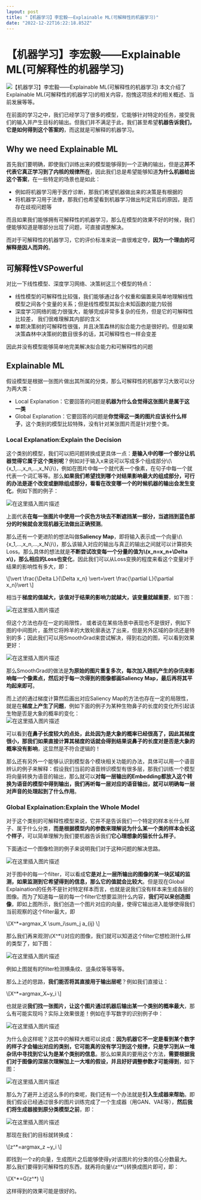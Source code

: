 ```yaml
---
layout: post
title: "【机器学习】李宏毅——Explainable ML(可解释性的机器学习)"
date: "2022-12-22T16:22:18.852Z"
---
```

【机器学习】李宏毅——Explainable ML(可解释性的机器学习)
====================================

![【机器学习】李宏毅——Explainable ML(可解释性的机器学习)](https://img2023.cnblogs.com/blog/2966067/202212/2966067-20221222191937327-194170988.png) 本文介绍了Explainable ML(可解释性的机器学习)的相关内容，抱愧这项技术的相关概述、当前发展等等。

在前面的学习之中，我们已经学习了很多的模型，它能够针对特定的任务，接受我们的输入并产生目标的输出。但我们并不满足于此，我们甚至希望**机器告诉我们，它是如何得到这个答案的**，而这就是可解释的机器学习。

Why we need Explainable ML
--------------------------

首先我们要明确，即使我们训练出来的模型能够得到一个正确的输出，但是这**并不代表它真正学习到了内核的规律所在**，因此我们总是希望能够知道**为什么机器给出这个答案**，在一些特定的场景也是如此：

*   例如将机器学习用于医疗诊断，那我们希望机器做出来的决策是有根据的
*   将机器学习用于法律，那我们也希望看到机器学习做出判定背后的原因，是否存在歧视问题等

而且如果我们能够拥有可解释性的机器学习，那么在模型的效果不好的时候，我们便能够知道是哪部分出现了问题，可直接调整解决。

而对于可解释性的机器学习，它的评价标准来说一直很难定夺，**因为一个理由的可解释是因人而异的**。

可解释性VSPowerful
--------------

对比一下线性模型、深度学习网络、决策树这三个模型的特点：

*   线性模型的可解释性比较强，我们能够通过各个权重和偏置来简单地理解线性模型之间各个变量的关系；但是线性模型其拟合未知函数的能力较弱
*   深度学习网络的能力很强大，能够完成非常多复杂的任务，但是它的可解释性比较差， 我们很难理解其内部的含义
*   单颗决策树的可解释性很强，并且决策森林的拟合能力也是很好的。但是如果决策森林中决策树的数目很多的话，其可解释性也一样会变差

因此并没有模型能够简单地完美解决拟合能力和可解释性的问题

Explainable ML
--------------

假设模型是根据一张图片做出其所属的分类，那么可解释性的机器学习大致可以分为两大类：

*   Local Explanation：它要回答的问题是**机器为什么会觉得这张图片是属于这一类**
*   Global Explanation：它要回答的问题是**你觉得这一类的图片应该长什么样子**，这个类别的模型比较特殊，没有针对某张图片而是针对整个类。

### Local Explanation:Explain the Decision

这个类别的模型，我们可以把问题转换成更具体一点：**是输入中的哪一个部分让机器觉得它属于这个类别呢**？例如对于输入x来说可以写成多个组成部分\\(\\{x\_1,...,x\_n,...,x\_N\\}\\)，例如在图片中每一个就代表一个像素，在句子中每一个就代表一个词汇等等。那么**如果我们希望找到哪个对结果影响最大的组成部分，可行的办法是逐个改变或删除组成部分，看看在改变哪一个的时候机器的输出会发生变化**，例如下图的例子：

![在这里插入图片描述](https://img-blog.csdnimg.cn/0686d9e06d324b53a1b2a08fa89b6c67.png#pic_center)

上面代表**在每一张图片中使用一个灰色方块去不断遮挡某一部分，当遮挡到蓝色部分的时候就会发现机器无法做出正确预测**。

那么还有一个更进阶的想法叫做**Saliency Map**，即将输入表示成一个向量\\(\\{x\_1,...,x\_n,...,x\_N\\}\\)，那么该输入对应的输出与真正的输出之间就可以计算损失Loss。那么具体的想法就是**不断尝试改变每一个分量的值为\\(x\_n=x\_n+\\Delta x\\)，那么相应的Loss也变化**，因此我们可以从Loss变换的程度来看这个变量对于结果的影响性有多大，即：

\\\[\\vert \\frac{\\Delta L}{\\Delta x\_n} \\vert=\\vert \\frac{\\partial L}{\\partial x\_n}\\vert \\\]

相当于**梯度的值越大，该值对于结果的影响力就越大，该变量就越重要**，如下图：

![在这里插入图片描述](https://img-blog.csdnimg.cn/802f5609f4c34658906d5c75e8e38d24.png#pic_center)

但这个方法也存在一定的局限性， 或者说在某些场景中表现也不是很好，例如下图的中间图片，虽然它将羚羊的大致轮廓表达了出来，但是另外区域的杂讯还是特别的多；因此我们可以用SmoothGrad来尝试解决，得到右边的图，可以看到效果更好：

![在这里插入图片描述](https://img-blog.csdnimg.cn/b9e53eeca000436486b78b9dddc91c65.png#pic_center)

那么SmoothGrad的做法是**为原始的图片重复多次，每次加入随机产生的杂讯来影响每一个像素点，然后对于每一次得到的图像都画Saliency Map，最后再将其平均起来即可**。

而上述的通过梯度计算然后画出对应Saliency Map的方法也存在一定的局限性，就是在**梯度上产生了问题**，例如下面的例子为某种生物鼻子的长度的变化所引起该生物是否是大象的概率的变化：  
![在这里插入图片描述](https://img-blog.csdnimg.cn/e62efa36123d4d09b1c2586e4cd4931b.png#pic_center)

可以看到**在鼻子长度较大的点处，此处因为是大象的概率已经很高了，因此其梯度很小，那我们如果直接计算其梯度的话就会得到结果说鼻子的长度对是否是大象的概率没有影响**，这显然是不符合逻辑的！

那么还有另外一个能够认识到模型各个模块相关功能的办法，具体可以用一个语音辨认的例子来解释：假设我们当前的语音辨识模型有很多层，那我们训练一个模型将向量转换为语音的输出，那么就可以**对每一层输出的Embedding都放入这个转换为语音的模型中得到输出，我们再听每一层对应的语音输出，就可以明确每一层对声音的处理起到了什么作用**。

### Global Explaination:Explain the Whole Model

对于这个类别的可解释性模型来说，它并不是告诉我们一个特定的样本长什么样子、属于什么分类，**而是根据模型内的参数来理解说为什么某一个类的样本会长这个样子**，可以简单理解为我们要机器告诉我们**它心理想象的猫长什么样子**。

下面通过一个图像检测的例子来说明我们对于这种问题的解决思路。

![在这里插入图片描述](https://img-blog.csdnimg.cn/76b0d37e5c564ac4a64a6790275bf766.png#pic_center)

对于图中的每一个filter，可以看成**它是对上一层所输出的图像的某一块区域的监测，如果监测到它希望得到的信息，那么它的值就会比较大**。但是现在Global Explaination的任务不是针对特定样本而言，也就是说我们没有样本来生成各层的图像。而为了知道每一层的每一个filter它想要监测什么内容，**我们可以来创造图像**，即如上图所示，我们创造一个图片对应的向量，使得它输出进入能够使得我们当前观察的这个filter最大，即

\\\[X^\*=argmax\_X \\sum\_i\\sum\_j a\_{ij} \\\]

那么我们再来观测\\(X^\*\\)对应的图像，我们就可以知道这个filter它想检测什么样的类型了，如下图：

![在这里插入图片描述](https://img-blog.csdnimg.cn/d059ab35ccfd4b44b08c98b3786dc602.png#pic_center)

例如上图就有的filter检测横条纹、竖条纹等等等等。

那么上述的思路，**我们能否将其直接用于输出层呢**？例如我们直接让：

\\\[X^\*=argmax\_X~y\_i \\\]

也就是说**我们找一张图片，让这个图片通过机器后输出某一个类别的概率最大**，那么有可能实现吗？实际上效果很差！例如在手写数字的识别例子中：

![在这里插入图片描述](https://img-blog.csdnimg.cn/b16c66c781de40ae8a2ed9d9f067deda.png#pic_center)

为什么会这样呢？这其中的解释大概可以说成：**因为机器它不一定是看到某个数字的样子才会输出对应的类别，它可能真的没有学习到这个规律，只是学习到从一堆杂讯中寻找到它认为是某个类别的信息**。那么如果真的要用这个方法，**需要根据我们对于图像的深层次理解加上一大堆的假设，并且好好调整参数才可能得到**，如下图：

![在这里插入图片描述](https://img-blog.csdnimg.cn/cd755c0b115e40bca935242dba0c782c.png#pic_center)

那么为了避开上述这么多的约束呢，我们还有一个办法就是**引入生成器来帮助**。即我们假设已经通过很多的图片训练完成了一个生成器（用GAN、VAE等），**然后我们将生成器接到原分类模型之前**，即：

![在这里插入图片描述](https://img-blog.csdnimg.cn/30a253d87f544f7bacb3df9f3a4506b4.png#pic_center)

那现在我们的目标就转换成：

\\\[z^\*=argmax\_z ~y\_i \\\]

即找到一个z的向量，生成图片之后能够使得y对该图片的分类的信心分数最大。那么我们要得到可解释性的东西，就再将向量\\(z^\*\\)转换成图片即可，即：

\\\[X^\*=G(z^\*) \\\]

这样得到的效果可能是很好的。